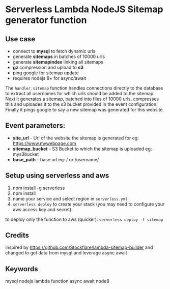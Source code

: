# Serverless Lambda NodeJS Sitemap generator function

## Use case
- connect to **mysql** to fetch dynamic urls
- generate **sitemaps** in batches of 10000 urls 
- generate **sitemapindex** linking all sitemaps
- **gz** compression and upload to **s3**
- ping google for sitemap update
- requires nodejs 8+ for async/await

The `handler.sitemap` function handles connections directly to the database to extract all usernames for which urls should be added to the sitemap.
Next it generates a sitemap, batched into files of 10000 urls, compresses this and uploades it to the s3 bucket provided in the event configuration.
Finally it pings google to say a new sitemap was generated for this website.


## Event parameters:

- **site_url** - Url of the website the sitemap is generated for eg: https://www.mywebpage.com
- **sitemap_bucket** - S3 Bucket to which the sitemap is uploaded eg: mys3bucket
- **base_path** - base url eg: / or /username/


## Setup using serverless and aws
1) npm install -g serverless
1) npm install
1) name your service and select region in `serverless.yml`
1) `serverless deploy` to create your stack (you may need to configure your aws access key and secret)

to deploy only the function to aws (quicker):
`serverless deploy -f sitemap` 



## Credits

inspired by https://github.com/Stockflare/lambda-sitemap-builder
and changed to get data from mysql and leverage async await

## Keywords

mysql nodejs lambda function async await node8
